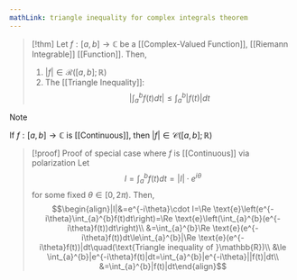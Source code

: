 ```yaml
---
mathLink: triangle inequality for complex integrals theorem
---
```

>[!thm]
>Let $f:[a,b]\rightarrow \mathbb{C}$ be a [[Complex-Valued Function]], [[Riemann Integrable]] [[Function]]. Then, 
>1. $|f|\in\mathcal{R}([a,b];\mathbb{R})$
>2. The [[Triangle Inequality]]: $$\left|\int_{a}^{b}f(t)dt\right|≤\int_{a}^{b}|f(t)|dt$$

>[!note]
>If $f:[a,b]\rightarrow \mathbb{C}$ is [[Continuous]], then $|f|\in\mathcal{C}([a,b];\mathbb{R})$

>[!proof] Proof of special case where $f$ is [[Continuous]] via polarization
Let $$I=\int_{a}^{b}f(t)dt=|I|\cdot e^{i\theta}$$for some fixed $\theta\in[0,2\pi)$. Then, $$\begin{align}|I|&=e^{-i\theta}\cdot I=\Re \text{e}\left(e^{-i\theta}\int_{a}^{b}f(t)dt\right)=\Re \text{e}\left(\int_{a}^{b}(e^{-i\theta}f(t))dt\right)\\
&=\int_{a}^{b}\Re \text{e}(e^{-i\theta}f(t))dt\le\int_{a}^{b}|\Re \text{e}(e^{-i\theta}f(t))|dt\quad(\text{Triangle inequality of }\mathbb{R})\\
&\le \int_{a}^{b}|e^{-i\theta}f(t)|dt=\int_{a}^{b}|e^{-i\theta}||f(t)|dt\\
&=\int_{a}^{b}|f(t)|dt\end{align}$$